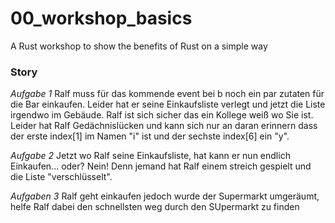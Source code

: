 # 00_workshop_basics
A Rust workshop to show the benefits of Rust on a simple way

### Story
*Aufgabe 1*
Ralf muss für das kommende event bei b noch ein par zutaten für die Bar einkaufen. Leider hat er seine Einkaufsliste verlegt und jetzt die Liste irgendwo im Gebäude. Ralf ist sich sicher das ein Kollege weiß wo Sie ist. Leider hat Ralf Gedächnislücken und kann sich nur an daran erinnern dass der erste index[1] im Namen "i" ist und der sechste index[6] ein "y".

*Aufgabe 2*
Jetzt wo Ralf seine Einkaufsliste, hat kann er nun endlich Einkaufen... oder? Nein! Denn jemand hat Ralf einem streich gespielt und die Liste "verschlüsselt".

*Aufgaben 3*
Ralf geht einkaufen jedoch wurde der Supermarkt umgeräumt, helfe Ralf dabei den schnellsten weg durch den SUpermarkt zu finden
